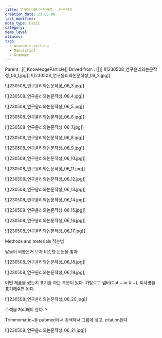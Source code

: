 ```yaml
---
title: 연구윤리와 논문작성 - 논문적기
creation_date: 23.05.08
last_modified: 
note_type: basic
category: 
memo_level: 
aliases: 
tags:
  - Academic_writing
  - Manuscript
  - Grammer
---
```


Parent : [[_KnowledgeParticle]]
Drived from : [[]]
![[230508_연구윤리와논문작성_06_1.jpg]]
![[230508_연구윤리와논문작성_06_2.jpg]]

![[230508_연구윤리와논문작성_06_3.jpg]]

![[230508_연구윤리와논문작성_06_4.jpg]]

![[230508_연구윤리와논문작성_06_5.jpg]]

![[230508_연구윤리와논문작성_06_6.jpg]]

![[230508_연구윤리와논문작성_06_7.jpg]]

![[230508_연구윤리와논문작성_06_8.jpg]]

![[230508_연구윤리와논문작성_06_9.jpg]]

![[230508_연구윤리와논문작성_06_10.jpg]]

![[230508_연구윤리와논문작성_06_11.jpg]]

![[230508_연구윤리와논문작성_06_12.jpg]]

![[230508_연구윤리와논문작성_06_13.jpg]]

![[230508_연구윤리와논문작성_06_14.jpg]]

![[230508_연구윤리와논문작성_06_15.jpg]]

![[230508_연구윤리와논문작성_06_16.jpg]]

![[230508_연구윤리와논문작성_06_17.jpg]]

Methods and meterials 적는법

남들이 써놓은거 보자
비슷한 논문을 찾아


![[230508_연구윤리와논문작성_06_18.jpg]]

![[230508_연구윤리와논문작성_06_19.jpg]]

어떤 제품을 썼는지 표기를 하는 부분이 있다. 카탈로그 넘버(Cat.~ or # ~), 회사명을 표기해주면 된다.

![[230508_연구윤리와논문작성_06_20.jpg]]

주석을 처리해야 한다. ?

Trimmomatic~을 pubmed에서 검색해서 그룹에 넣고, citation한다.

![[230508_연구윤리와논문작성_06_21.jpg]]

